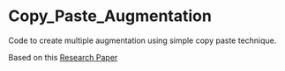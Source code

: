 # Copy_Paste_Augmentation
Code to create multiple augmentation using simple copy paste technique. 

Based on this [Research Paper](https://openaccess.thecvf.com/content/CVPR2021/papers/Ghiasi_Simple_Copy-Paste_Is_a_Strong_Data_Augmentation_Method_for_Instance_CVPR_2021_paper.pdf)

